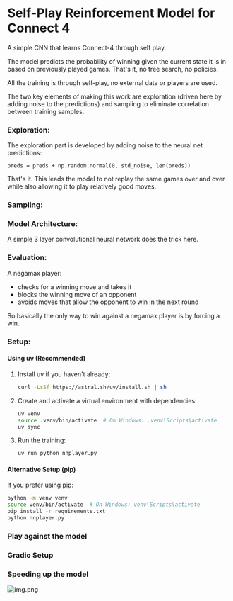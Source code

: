 # Self-Play Reinforcement Model for Connect 4

A simple CNN that learns Connect-4 through self play.

The model predicts the probability of winning given the current state 
it is in based on previously played games. That's it, no tree search, no policies.

All the training is through self-play, no external data or players are used.

The two key elements of making this work are exploration (driven here by 
adding noise to the predictions) and sampling to eliminate correlation between 
training samples.

### Exploration:

The exploration part is developed by adding noise to the neural net predictions:

    preds = preds + np.random.normal(0, std_noise, len(preds))

That's it. This leads the model to not replay the same games over and over
while also allowing it to play relatively good moves. 

### Sampling:

### Model Architecture:

A simple 3 layer convolutional neural network does the trick here. 

### Evaluation:

A negamax player:
- checks for a winning move and takes it
- blocks the winning move of an opponent
- avoids moves that allow the opponent to win in the next round

So basically the only way to win against a negamax player is 
by forcing a win.

### Setup:

#### Using uv (Recommended)

1. Install uv if you haven't already:
   ```bash
   curl -LsSf https://astral.sh/uv/install.sh | sh
   ```

2. Create and activate a virtual environment with dependencies:
   ```bash
   uv venv
   source .venv/bin/activate  # On Windows: .venv\Scripts\activate
   uv sync
   ```

3. Run the training:
   ```bash
   uv run python nnplayer.py
   ```

#### Alternative Setup (pip)

If you prefer using pip:
```bash
python -m venv venv
source venv/bin/activate  # On Windows: venv\Scripts\activate
pip install -r requirements.txt
python nnplayer.py
```

### Play against the model

### Gradio Setup

### Speeding up the model



![img.png](img.png)

